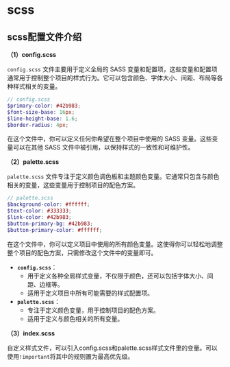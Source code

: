 # scss

## scss配置文件介绍

**（1）config.scss**

 `config.scss` 文件主要用于定义全局的 SASS 变量和配置项，这些变量和配置项通常用于控制整个项目的样式行为。它可以包含颜色、字体大小、间距、布局等各种样式相关的变量。

```scss
// config.scss
$primary-color: #42b983;
$font-size-base: 16px;
$line-height-base: 1.6;
$border-radius: 4px;
```

在这个文件中，你可以定义任何你希望在整个项目中使用的 SASS 变量。这些变量可以在其他 SASS 文件中被引用，以保持样式的一致性和可维护性。

**（2）palette.scss**

 `palette.scss` 文件专注于定义颜色调色板和主题颜色变量。它通常只包含与颜色相关的变量，这些变量用于控制项目的配色方案。

```scss
// palette.scss
$background-color: #ffffff;
$text-color: #333333;
$link-color: #42b983;
$button-primary-bg: #42b983;
$button-primary-color: #ffffff;
```

在这个文件中，你可以定义项目中使用的所有颜色变量。这使得你可以轻松地调整整个项目的配色方案，只需修改这个文件中的变量即可。

- **`config.scss`**：
  - 用于定义各种全局样式变量，不仅限于颜色，还可以包括字体大小、间距、边框等。
  - 适用于定义项目中所有可能需要的样式配置项。
- **`palette.scss`**：
  - 专注于定义颜色变量，用于控制项目的配色方案。
  - 适用于定义与颜色相关的所有变量。

**（3）index.scss**

自定义样式文件，可以引入config.scss和palette.scss样式文件里的变量。可以使用`!important`将其中的规则置为最高优先级。